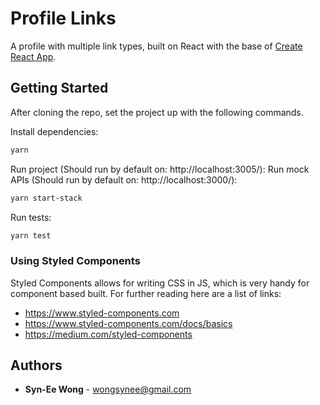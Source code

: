# Profile Links
A profile with multiple link types, built on React with the base of [Create React App](https://github.com/facebook/create-react-app).

## Getting Started
After cloning the repo, set the project up with the following commands.

Install dependencies:
```sh
yarn
```

Run project (Should run by default on: http://localhost:3005/):
Run mock APIs (Should run by default on: http://localhost:3000/):
```sh
yarn start-stack
```

Run tests:
```sh
yarn test
```

### Using Styled Components
Styled Components allows for writing CSS in JS, which is very handy for component based built. For further reading here are a list of links:
* https://www.styled-components.com
* https://www.styled-components.com/docs/basics
* https://medium.com/styled-components

## Authors
* **Syn-Ee Wong** - wongsynee@gmail.com
